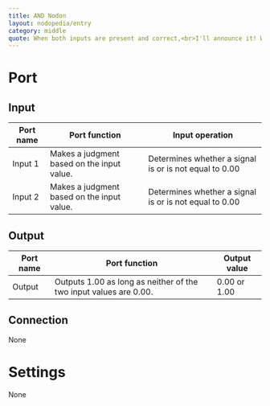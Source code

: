 ```yaml
---
title: AND Nodon
layout: nodopedia/entry
category: middle
quote: When both inputs are present and correct,<br>I'll announce it! Woo-hoo!
---
```


# Port
## Input
<div class="table-wrapper"><table><thead><tr><th>Port name</th><th>Port function</th><th>Input operation</th></tr></thead><tbody><tr><td>Input 1</td><td>Makes a judgment based on the input value.</td><td>Determines whether a signal is or is not equal to 0.00</td></tr><tr><td>Input 2</td><td>Makes a judgment based on the input value.</td><td>Determines whether a signal is or is not equal to 0.00</td></tr></tbody></table></div>

## Output
<div class="table-wrapper"><table><thead><tr><th>Port name</th><th>Port function</th><th>Output value</th></tr></thead><tbody><tr><td>Output</td><td>Outputs 1.00 as long as neither of the two input values are 0.00.</td><td>0.00 or 1.00</td></tr></tbody></table></div>

## Connection
None

# Settings
None